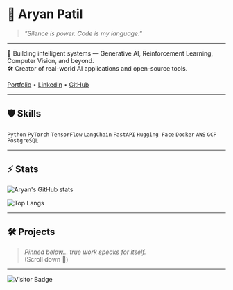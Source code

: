 # 🦇 Aryan Patil

> *"Silence is power. Code is my language."*

---

🚀 Building intelligent systems — Generative AI, Reinforcement Learning, Computer Vision, and beyond.  
🛠️ Creator of real-world AI applications and open-source tools.

[Portfolio](https://aryanator.github.io/) • [LinkedIn](https://linkedin.com/in/aryanpatil01/) • [GitHub](https://github.com/aryanator)

---

## 🛡️ Skills
`Python` `PyTorch` `TensorFlow` `LangChain` `FastAPI` `Hugging Face` `Docker` `AWS` `GCP` `PostgreSQL`

---

## ⚡ Stats
![Aryan's GitHub stats](https://github-readme-stats.vercel.app/api?username=aryanator&show_icons=true&theme=tokyonight&hide_border=true&count_private=true)

![Top Langs](https://github-readme-stats.vercel.app/api/top-langs/?username=aryanator&layout=compact&theme=tokyonight&hide_border=true)

---

## 🛠️ Projects
> *Pinned below... true work speaks for itself.*  
(Scroll down 🔽)

---

![Visitor Badge](https://visitor-badge.laobi.icu/badge?page_id=aryanator&title=Bat-Signals)

